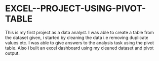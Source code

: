 # EXCEL--PROJECT-USING-PIVOT-TABLE
This is my first project as a data analyst. I was able to create a table from the dataset given, i started by cleaning the data i.e removing duplicate values etc. I was able to give answers to the analysis task using the pivot table. Also i built an excel dashboard using my cleaned dataset and pivot output.


